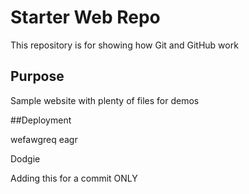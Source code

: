 # Starter Web Repo

This repository is for showing how Git and GitHub work

## Purpose

Sample website with plenty of files for demos

##Deployment


wefawgreq eagr


Dodgie

Adding this for a commit ONLY